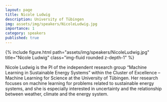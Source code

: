 ```yaml
---
layout: page
title: Nicole Ludwig
description: University of Tübingen
img: assets/img/speakers/NicoleLudwig.jpg
importance: 1
category: speakers
published: true
---
```


<div class="row justify-content-sm-center">
    <div class="col-sm-8 mt-3 mt-md-0">
        {% include figure.html path="assets/img/speakers/NicoleLudwig.jpg" title="Nicole Ludwig" class="img-fluid rounded z-depth-1" %}
    </div>
</div>

Nicole Ludwig is the PI of the independent research group “Machine Learning in Sustainable Energy Systems” within the Cluster of Excellence – Machine Learning for Science at the University of Tübingen.
Her research focuses on machine learning for problems related to sustainable energy systems, and she is especially interested in uncertainty
and the relationship between weather, climate and the energy system.
